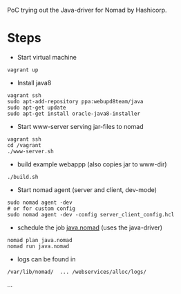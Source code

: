 PoC trying out the Java-driver for Nomad by Hashicorp.

# Steps

* Start virtual machine
```
vagrant up
```

* Install java8
```
vagrant ssh
sudo apt-add-repository ppa:webupd8team/java
sudo apt-get update
sudo apt-get install oracle-java8-installer
```

* Start www-server serving jar-files to nomad
```
vagrant ssh
cd /vagrant
./www-server.sh
```

* build example webappp  (also copies jar to www-dir)
```
./build.sh
```

* Start nomad agent (server and client, dev-mode)
```
sudo nomad agent -dev
# or for custom config
sudo nomad agent -dev -config server_client_config.hcl
```

* schedule the job [java.nomad](java.nomad) (uses the java-driver)
```
nomad plan java.nomad
nomad run java.nomad
```

* logs can be found in
```
/var/lib/nomad/  ... /webservices/alloc/logs/
```

...
